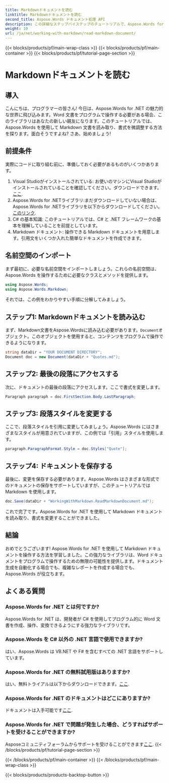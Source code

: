```yaml
---
title: Markdownドキュメントを読む
linktitle: Markdownドキュメントを読む
second_title: Aspose.Words ドキュメント処理 API
description: この詳細なステップバイステップのチュートリアルで、Aspose.Words for .NET を使用して Markdown ドキュメントを読み取り、操作する方法を学びます。あらゆるレベルの開発者に最適です。
weight: 10
url: /ja/net/working-with-markdown/read-markdown-document/
---
```


{{< blocks/products/pf/main-wrap-class >}}
{{< blocks/products/pf/main-container >}}
{{< blocks/products/pf/tutorial-page-section >}}

# Markdownドキュメントを読む

## 導入

こんにちは、プログラマーの皆さん! 今日は、Aspose.Words for .NET の魅力的な世界に飛び込みます。Word 文書をプログラムで操作する必要がある場合、このライブラリはあなたの新しい親友になります。このチュートリアルでは、Aspose.Words を使用して Markdown 文書を読み取り、書式を微調整する方法を探ります。面白そうですよね? さあ、始めましょう!

## 前提条件

実際にコードに取り組む前に、準備しておく必要があるものがいくつかあります。

1. Visual Studioがインストールされている: お使いのマシンにVisual Studioがインストールされていることを確認してください。ダウンロードできます。[ここ](https://visualstudio.microsoft.com/downloads/).
2.  Aspose.Words for .NETライブラリ:まだダウンロードしていない場合は、Aspose.Words for .NETライブラリを以下からダウンロードしてください。[このリンク](https://releases.aspose.com/words/net/).
3. C# の基本知識: このチュートリアルでは、C# と .NET フレームワークの基本を理解していることを前提としています。
4. Markdown ドキュメント: 操作できる Markdown ドキュメントを用意します。引用文をいくつか入れた簡単なドキュメントを作成できます。

## 名前空間のインポート

まず最初に、必要な名前空間をインポートしましょう。これらの名前空間は、Aspose.Words を操作するために必要なクラスとメソッドを提供します。

```csharp
using Aspose.Words;
using Aspose.Words.Markdown;
```

それでは、この例をわかりやすい手順に分解してみましょう。

## ステップ1: Markdownドキュメントを読み込む

まず、Markdown文書をAspose.Wordsに読み込む必要があります。`Document`オブジェクト。このオブジェクトを使用すると、コンテンツをプログラムで操作できるようになります。

```csharp
string dataDir = "YOUR DOCUMENT DIRECTORY";
Document doc = new Document(dataDir + "Quotes.md");
```

## ステップ2: 最後の段落にアクセスする

次に、ドキュメントの最後の段落にアクセスします。ここで書式を変更します。

```csharp
Paragraph paragraph = doc.FirstSection.Body.LastParagraph;
```

## ステップ3: 段落スタイルを変更する

ここで、段落スタイルを引用に変更してみましょう。Aspose.Words にはさまざまなスタイルが用意されていますが、この例では「引用」スタイルを使用します。

```csharp
paragraph.ParagraphFormat.Style = doc.Styles["Quote"];
```

## ステップ4: ドキュメントを保存する

最後に、変更を保存する必要があります。Aspose.Words はさまざまな形式でのドキュメントの保存をサポートしていますが、このチュートリアルでは Markdown を使用します。

```csharp
doc.Save(dataDir + "WorkingWithMarkdown.ReadMarkdownDocument.md");
```

これで完了です。Aspose.Words for .NET を使用して Markdown ドキュメントを読み取り、書式を変更することができました。

## 結論

おめでとうございます! Aspose.Words for .NET を使用して Markdown ドキュメントを操作する方法を学習しました。この強力なライブラリは、Word ドキュメントをプログラムで操作するための無限の可能性を提供します。ドキュメント生成を自動化する場合でも、複雑なレポートを作成する場合でも、Aspose.Words が役立ちます。

## よくある質問

### Aspose.Words for .NET とは何ですか?

Aspose.Words for .NET は、開発者が C# を使用してプログラム的に Word 文書を作成、操作、変換できるようにする強力なライブラリです。

### Aspose.Words を C# 以外の .NET 言語で使用できますか?

はい、Aspose.Words は VB.NET や F# を含むすべての .NET 言語をサポートしています。

### Aspose.Words for .NET の無料試用版はありますか?

はい、無料トライアルは以下からダウンロードできます。[ここ](https://releases.aspose.com/).

### Aspose.Words for .NET のドキュメントはどこにありますか?

ドキュメントは入手可能です[ここ](https://reference.aspose.com/words/net/).

### Aspose.Words for .NET で問題が発生した場合、どうすればサポートを受けることができますか?

 Asposeコミュニティフォーラムからサポートを受けることができます[ここ](https://forum.aspose.com/c/words/8).
{{< /blocks/products/pf/tutorial-page-section >}}

{{< /blocks/products/pf/main-container >}}
{{< /blocks/products/pf/main-wrap-class >}}

{{< blocks/products/products-backtop-button >}}
